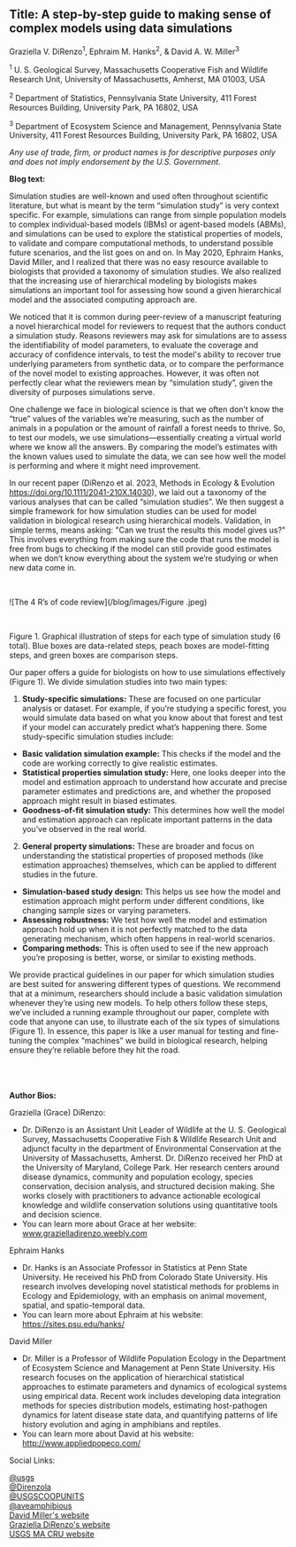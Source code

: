## Title: A step-by-step guide to making sense of complex models using data simulations


Graziella V. DiRenzo<sup>1</sup>, Ephraim M. Hanks<sup>2</sup>, & David A. W. Miller<sup>3</sup>

<sup>1</sup> U. S. Geological Survey, Massachusetts Cooperative Fish and Wildlife Research Unit, University of Massachusetts, Amherst, MA 01003, USA

<sup>2</sup> Department of Statistics, Pennsylvania State University, 411 Forest Resources Building, University Park, PA 16802, USA

<sup>3</sup> Department of Ecosystem Science and Management, Pennsylvania State University, 411 Forest Resources Building, University Park, PA 16802, USA


*Any use of trade, firm, or product names is for descriptive purposes only and does not imply endorsement by the U.S. Government.*


**Blog text:**

Simulation studies are well-known and used often throughout scientific literature, but what is meant by the term “simulation study” is very context specific. For example, simulations can range from simple population models to complex individual-based models (IBMs) or agent-based models (ABMs), and simulations can be used to explore the statistical properties of models, to validate and compare computational methods, to understand possible future scenarios, and the list goes on and on. In May 2020, Ephraim Hanks, David Miller, and I realized that there was no easy resource available to biologists that provided a taxonomy of simulation studies. We also realized that the increasing use of hierarchical modeling by biologists makes simulations an important tool for assessing how sound a given hierarchical model and the associated computing approach are.  

We noticed that it is common during peer-review of a manuscript featuring a novel hierarchical model for reviewers to request that the authors conduct a simulation study. Reasons reviewers may ask for simulations are to assess the identifiability of model parameters, to evaluate the coverage and accuracy of confidence intervals, to test the model's ability to recover true underlying parameters from synthetic data, or to compare the performance of the novel model to existing approaches. However, it was often not perfectly clear what the reviewers mean by “simulation study”, given the diversity of purposes simulations serve.  

One challenge we face in biological science is that we often don’t know the “true” values of the variables we’re measuring, such as the number of animals in a population or the amount of rainfall a forest needs to thrive. So, to test our models, we use simulations—essentially creating a virtual world where we know all the answers. By comparing the model’s estimates with the known values used to simulate the data, we can see how well the model is performing and where it might need improvement.

In our recent paper (DiRenzo et al. 2023, Methods in Ecology & Evolution https://doi.org/10.1111/2041-210X.14030), we laid out a taxonomy of the various analyses that can be called “simulation studies”. We then suggest a simple framework for how simulation studies can be used for model validation in biological research using hierarchical models. Validation, in simple terms, means asking: "Can we trust the results this model gives us?" This involves everything from making sure the code that runs the model is free from bugs to checking if the model can still provide good estimates when we don’t know everything about the system we’re studying or when new data come in.

&nbsp;

![The 4 R’s of code review](/blog/images/Figure .jpeg)

&nbsp;


Figure 1. Graphical illustration of steps for each type of simulation study (6 total). Blue boxes are data-related steps, peach boxes are model-fitting steps, and green boxes are comparison steps. 

Our paper offers a guide for biologists on how to use simulations effectively (Figure 1). We divide simulation studies into two main types:
1.	**Study-specific simulations:** These are focused on one particular analysis or dataset. For example, if you’re studying a specific forest, you would simulate data based on what you know about that forest and test if your model can accurately predict what’s happening there.  Some study-specific simulation studies include:
- **Basic validation simulation example:** This checks if the model and the code are working correctly to give realistic estimates.
- **Statistical properties simulation study:** Here, one looks deeper into the model and estimation approach to understand how accurate and precise parameter estimates and predictions are, and whether the proposed approach might result in biased estimates.
- **Goodness-of-fit simulation study:** This determines how well the model and estimation approach can replicate important patterns in the data you’ve observed in the real world.
2.	**General property simulations:** These are broader and focus on understanding the statistical properties of proposed methods (like estimation approaches) themselves, which can be applied to different studies in the future.
- **Simulation-based study design:** This helps us see how the model and estimation approach might perform under different conditions, like changing sample sizes or varying parameters.
- **Assessing robustness:** We test how well the model and estimation approach hold up when it is not perfectly matched to the data generating mechanism, which often happens in real-world scenarios.
- **Comparing methods:** This is often used to see if the new approach you’re proposing is better, worse, or similar to existing methods.

We provide practical guidelines in our paper for which simulation studies are best suited for answering different types of questions. We recommend that at a minimum, researchers should include a basic validation simulation whenever they’re using new models. To help others follow these steps, we’ve included a running example throughout our paper, complete with code that anyone can use, to illustrate each of the six types of simulations (Figure 1). In essence, this paper is like a user manual for testing and fine-tuning the complex “machines” we build in biological research, helping ensure they’re reliable before they hit the road.


\
\
\
**Author Bios:**

Graziella (Grace) DiRenzo:
-	Dr. DiRenzo is an Assistant Unit Leader of Wildlife at the U. S. Geological Survey, Massachusetts Cooperative Fish & Wildlife Research Unit and adjunct faculty in the department of Environmental Conservation at the University of Massachusetts, Amherst. Dr. DiRenzo received her PhD at the University of Maryland, College Park. Her research centers around disease dynamics, community and population ecology, species conservation, decision analysis, and structured decision making. She works closely with practitioners to advance actionable ecological knowledge and wildlife conservation solutions using quantitative tools and decision science.
-	You can learn more about Grace at her website: www.grazielladirenzo.weebly.com

Ephraim Hanks
-	Dr. Hanks is an Associate Professor in Statistics at Penn State University.  He received his PhD from Colorado State University.  His research involves developing novel statistical methods for problems in Ecology and Epidemiology, with an emphasis on animal movement, spatial, and spatio-temporal data.
-	You can learn more about Ephraim at his website: https://sites.psu.edu/hanks/  

David Miller
-	Dr. Miller is a Professor of Wildlife Population Ecology in the Department of Ecosystem Science and Management at Penn State University. His research focuses on the application of hierarchical statistical approaches to estimate parameters and dynamics of ecological systems using empirical data. Recent work includes developing data integration methods for species distribution models, estimating host-pathogen dynamics for latent disease state data, and quantifying patterns of life history evolution and aging in amphibians and reptiles. 
-	You can learn more about David at his website: http://www.appliedpopeco.com/


Social Links: 

[@usgs](https://x.com/USGS)\
[@Direnzola](https://x.com/DiRenzoLab)\
[@USGSCOOPUNITS](https://x.com/USGSCoopUnits)\
[@aveamphibious](https://x.com/aveamphibious)\
[David Miller's website](http://www.appliedpopeco.com/)\
[Graziella DiRenzo's website](https://grazielladirenzo.weebly.com/)\
[USGS MA CRU website](https://www1.usgs.gov/coopunits/unit/Massachusetts)
